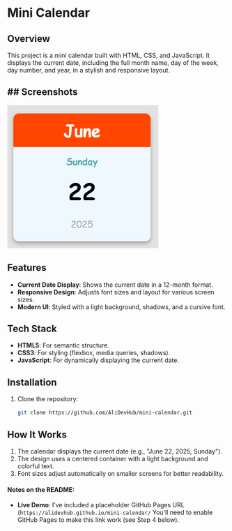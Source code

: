 # Mini Calendar

## Overview
This project is a mini calendar built with HTML, CSS, and JavaScript. It displays the current date, including the full month name, day of the week, day number, and year, in a stylish and responsive layout.

## ## Screenshots
![Collapsed Search Bar](assets/image.png)

## Features
- **Current Date Display**: Shows the current date in a 12-month format.
- **Responsive Design**: Adjusts font sizes and layout for various screen sizes.
- **Modern UI**: Styled with a light background, shadows, and a cursive font.

## Tech Stack
- **HTML5**: For semantic structure.
- **CSS3**: For styling (flexbox, media queries, shadows).
- **JavaScript**: For dynamically displaying the current date.

## Installation
1. Clone the repository:
   ```bash
   git clone https://github.com/AliDevHub/mini-calendar.git

## How It Works
1. The calendar displays the current date (e.g., "June 22, 2025, Sunday").
2. The design uses a centered container with a light background and colorful text.
3. Font sizes adjust automatically on smaller screens for better readability.

#### Notes on the README:
- **Live Demo**: I’ve included a placeholder GitHub Pages URL (`https://alidevhub.github.io/mini-calendar/` You’ll need to enable GitHub Pages to make this link work (see Step 4 below).

